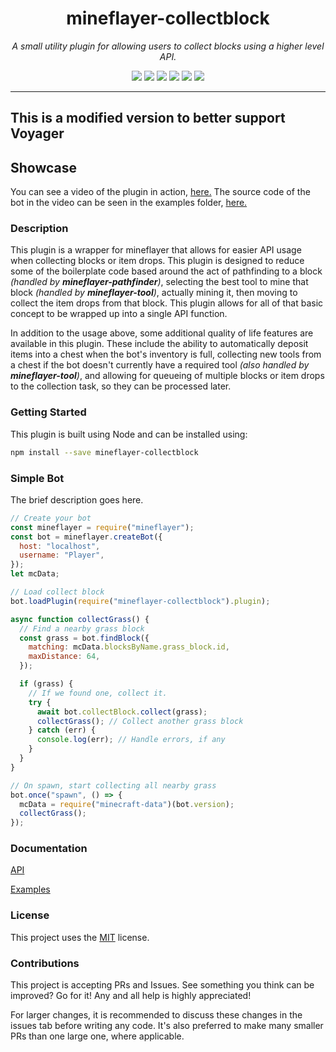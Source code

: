 <h1 align="center">mineflayer-collectblock</h1>
<p align="center"><i>A small utility plugin for allowing users to collect blocks using a higher level API.</i></p>

<p align="center">
  <img src="https://github.com/TheDudeFromCI/mineflayer-collectblock/workflows/Build/badge.svg" />
  <a href="https://www.npmjs.com/package/mineflayer-collectblock"><img src="https://img.shields.io/npm/v/mineflayer-collectblock" /></a>
  <img src="https://img.shields.io/github/repo-size/TheDudeFromCI/mineflayer-collectblock" />
  <img src="https://img.shields.io/npm/dm/mineflayer-collectblock" />
  <img src="https://img.shields.io/github/contributors/TheDudeFromCI/mineflayer-collectblock" />
  <img src="https://img.shields.io/github/license/TheDudeFromCI/mineflayer-collectblock" />
</p>

---

## This is a modified version to better support Voyager

## Showcase

You can see a video of the plugin in action, [here.](https://youtu.be/5T_rcCnNnf4)
The source code of the bot in the video can be seen in the examples folder, [here.](https://github.com/TheDudeFromCI/mineflayer-collectblock/blob/master/examples/collector.js)

### Description

This plugin is a wrapper for mineflayer that allows for easier API usage when collecting blocks or item drops. This plugin is designed to reduce some of the boilerplate code based around the act of pathfinding to a block _(handled by_ **_mineflayer-pathfinder_**_)_, selecting the best tool to mine that block _(handled by_ **_mineflayer-tool_**_)_, actually mining it, then moving to collect the item drops from that block. This plugin allows for all of that basic concept to be wrapped up into a single API function.

In addition to the usage above, some additional quality of life features are available in this plugin. These include the ability to automatically deposit items into a chest when the bot's inventory is full, collecting new tools from a chest if the bot doesn't currently have a required tool _(also handled by_ **_mineflayer-tool_**_)_, and allowing for queueing of multiple blocks or item drops to the collection task, so they can be processed later.

### Getting Started

This plugin is built using Node and can be installed using:

```bash
npm install --save mineflayer-collectblock
```

### Simple Bot

The brief description goes here.

```js
// Create your bot
const mineflayer = require("mineflayer");
const bot = mineflayer.createBot({
  host: "localhost",
  username: "Player",
});
let mcData;

// Load collect block
bot.loadPlugin(require("mineflayer-collectblock").plugin);

async function collectGrass() {
  // Find a nearby grass block
  const grass = bot.findBlock({
    matching: mcData.blocksByName.grass_block.id,
    maxDistance: 64,
  });

  if (grass) {
    // If we found one, collect it.
    try {
      await bot.collectBlock.collect(grass);
      collectGrass(); // Collect another grass block
    } catch (err) {
      console.log(err); // Handle errors, if any
    }
  }
}

// On spawn, start collecting all nearby grass
bot.once("spawn", () => {
  mcData = require("minecraft-data")(bot.version);
  collectGrass();
});
```

### Documentation

[API](https://github.com/TheDudeFromCI/mineflayer-collectblock/blob/master/docs/api.md)

[Examples](https://github.com/TheDudeFromCI/mineflayer-collectblock/tree/master/examples)

### License

This project uses the [MIT](https://github.com/TheDudeFromCI/mineflayer-collectblock/blob/master/LICENSE) license.

### Contributions

This project is accepting PRs and Issues. See something you think can be improved? Go for it! Any and all help is highly appreciated!

For larger changes, it is recommended to discuss these changes in the issues tab before writing any code. It's also preferred to make many smaller PRs than one large one, where applicable.
